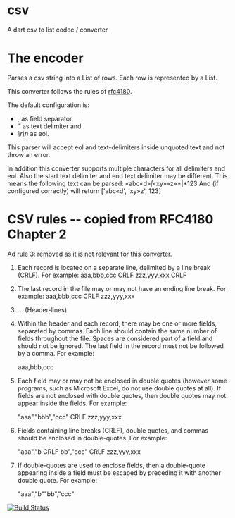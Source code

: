 csv
===

A dart csv to list codec / converter


The encoder
===========

Parses a csv string into a List of rows.  Each row is represented by a
List.

This converter follows the rules of
[rfc4180](http://tools.ietf.org/html/rfc4180).

The default configuration is:
* _,_ as field separator
* _"_ as text delimiter and
* _\r\n_ as eol.


This parser will accept eol and text-delimiters inside unquoted text and
not throw an error.

In addition this converter supports multiple characters for all delimiters
and eol.  Also the start text delimiter and end text delimiter may be
different.  This means the following text can be parsed:
«abc«d»*|*«xy»»z»*|*123
And (if configured correctly) will return ['abc«d', 'xy»z', 123]



CSV rules -- copied from RFC4180 Chapter 2
==========================================

Ad rule 3: removed as it is not relevant for this converter.

1. Each record is located on a separate line, delimited by a line break
   (CRLF).  For example:
    aaa,bbb,ccc CRLF
    zzz,yyy,xxx CRLF

2. The last record in the file may or may not have an ending line break.
   For example:
    aaa,bbb,ccc CRLF
    zzz,yyy,xxx

3. ... (Header-lines)

4. Within the header and each record, there may be one or more fields,
   separated by commas.  Each line should contain the same number of
   fields throughout the file.  Spaces are considered part of a field and
   should not be ignored.  The last field in the record must not be
   followed by a comma.  For example:

    aaa,bbb,ccc

5. Each field may or may not be enclosed in double quotes (however some
   programs, such as Microsoft Excel, do not use double quotes at all).
   If fields are not enclosed with double quotes, then double quotes may
   not appear inside the fields.  For example:

    "aaa","bbb","ccc" CRLF
    zzz,yyy,xxx

6. Fields containing line breaks (CRLF), double quotes, and commas should
   be enclosed in double-quotes.  For example:

    "aaa","b CRLF
    bb","ccc" CRLF
    zzz,yyy,xxx

7. If double-quotes are used to enclose fields, then a double-quote
   appearing inside a field must be escaped by preceding it with another
   double quote.  For example:

    "aaa","b""bb","ccc"



[![Build Status](https://drone.io/github.com/close2/csv/status.png)](https://drone.io/github.com/close2/csv/latest)
